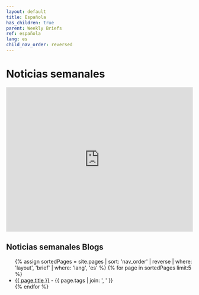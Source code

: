 ```yaml
---
layout: default
title: Española
has_children: true
parent: Weekly Briefs
ref: española
lang: es
child_nav_order: reversed
---
```


# Noticias semanales 

<div>
<iframe width="100%" height="390" frameborder="no" scrolling="no" seamless src="https://share.transistor.fm/e/abrazando-lo-digital-esta-semana/playlist"></iframe>
</div>

##  Noticias semanales Blogs

<ul>
{% assign sortedPages = site.pages | sort: 'nav_order' | reverse | where: 'layout', 'brief' | where: 'lang', 'es' %}
{% for page in sortedPages limit:5 %}
    <li><a href="{{ page.url }}">{{ page.title }}</a> - {{ page.tags | join: ', ' }} </li>
{% endfor %}
</ul>

